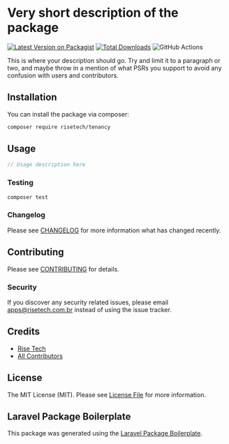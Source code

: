# Very short description of the package

[![Latest Version on Packagist](https://img.shields.io/packagist/v/risetech/tenancy.svg?style=flat-square)](https://packagist.org/packages/risetech/tenancy)
[![Total Downloads](https://img.shields.io/packagist/dt/risetech/tenancy.svg?style=flat-square)](https://packagist.org/packages/risetech/tenancy)
![GitHub Actions](https://github.com/risetech/tenancy/actions/workflows/main.yml/badge.svg)

This is where your description should go. Try and limit it to a paragraph or two, and maybe throw in a mention of what PSRs you support to avoid any confusion with users and contributors.

## Installation

You can install the package via composer:

```bash
composer require risetech/tenancy
```

## Usage

```php
// Usage description here
```

### Testing

```bash
composer test
```

### Changelog

Please see [CHANGELOG](CHANGELOG.md) for more information what has changed recently.

## Contributing

Please see [CONTRIBUTING](CONTRIBUTING.md) for details.

### Security

If you discover any security related issues, please email apps@risetech.com.br instead of using the issue tracker.

## Credits

-   [Rise Tech](https://github.com/risetech)
-   [All Contributors](../../contributors)

## License

The MIT License (MIT). Please see [License File](LICENSE.md) for more information.

## Laravel Package Boilerplate

This package was generated using the [Laravel Package Boilerplate](https://laravelpackageboilerplate.com).
